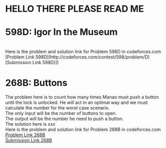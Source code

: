 # HELLO THERE PLEASE READ ME

# 598D: Igor In the Museum
<br>
Here is the problem and solution link for Problem 598D in codeforces.com <br>
[Problem Link 598D](http://codeforces.com/contest/598/problem/D) <br>
[Submission Link 598D]() <br>

# 268B: Buttons
The problem here is to count how many times Manao must push a button until the lock is unlocked. He will act in an optimal way and we must calculate the number for the worst case scenario. <br>
The only input will be the number of buttons to open. <br>
The output will be the number he need to push a button. <br>
The solution here is xxx
<br>
Here is the problem and solution link for Problem 268B in codeforces.com <br>
[Problem Link 268B](http://codeforces.com/problemset/problem/268/B) <br>
[Submission Link 268B](http://codeforces.com/contest/268/submission/43107631) <br>
